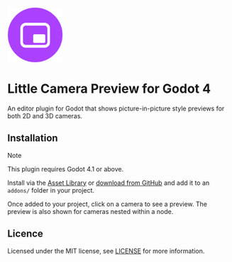 <img src="logo.png" width="125" alt="Powerlet">

# Little Camera Preview for Godot 4

An editor plugin for Godot that shows picture-in-picture style previews for both 2D and 3D cameras.

## Installation

> [!NOTE]
> This plugin requires Godot 4.1 or above.

Install via the [Asset Library](#) or [download from GitHub](#) and add it to an `addons/` folder in your project.

Once added to your project, click on a camera to see a preview. The preview is also shown for cameras nested within a node.

## Licence

Licensed under the MIT license, see [LICENSE](./LICENCE) for more information.
